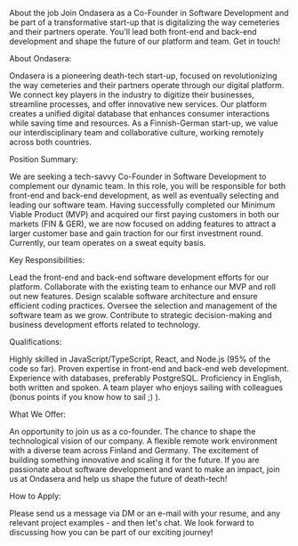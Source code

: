 About the job
Join Ondasera as a Co-Founder in Software Development and be part of a transformative start-up that is digitalizing the way cemeteries and their partners operate. You'll lead both front-end and back-end development and shape the future of our platform and team. Get in touch!



About Ondasera:

Ondasera is a pioneering death-tech start-up, focused on revolutionizing the way cemeteries and their partners operate through our digital platform. We connect key players in the industry to digitize their businesses, streamline processes, and offer innovative new services. Our platform creates a unified digital database that enhances consumer interactions while saving time and resources. As a Finnish-German start-up, we value our interdisciplinary team and collaborative culture, working remotely across both countries.



Position Summary:

We are seeking a tech-savvy Co-Founder in Software Development to complement our dynamic team. In this role, you will be responsible for both front-end and back-end development, as well as eventually selecting and leading our software team. Having successfully completed our Minimum Viable Product (MVP) and acquired our first paying customers in both our markets (FIN & GER), we are now focused on adding features to attract a larger customer base and gain traction for our first investment round. Currently, our team operates on a sweat equity basis.



Key Responsibilities:

Lead the front-end and back-end software development efforts for our platform.
Collaborate with the existing team to enhance our MVP and roll out new features.
Design scalable software architecture and ensure efficient coding practices.
Oversee the selection and management of the software team as we grow.
Contribute to strategic decision-making and business development efforts related to technology.


Qualifications:

Highly skilled in JavaScript/TypeScript, React, and Node.js (95% of the code so far).
Proven expertise in front-end and back-end web development.
Experience with databases, preferably PostgreSQL.
Proficiency in English, both written and spoken.
A team player who enjoys sailing with colleagues (bonus points if you know how to sail ;) ).


What We Offer:

An opportunity to join us as a co-founder.
The chance to shape the technological vision of our company.
A flexible remote work environment with a diverse team across Finland and Germany.
The excitement of building something innovative and scaling it for the future.
If you are passionate about software development and want to make an impact, join us at Ondasera and help us shape the future of death-tech!


How to Apply:

Please send us a message via DM or an e-mail with your resume, and any relevant project examples - and then let's chat. We look forward to discussing how you can be part of our exciting journey!